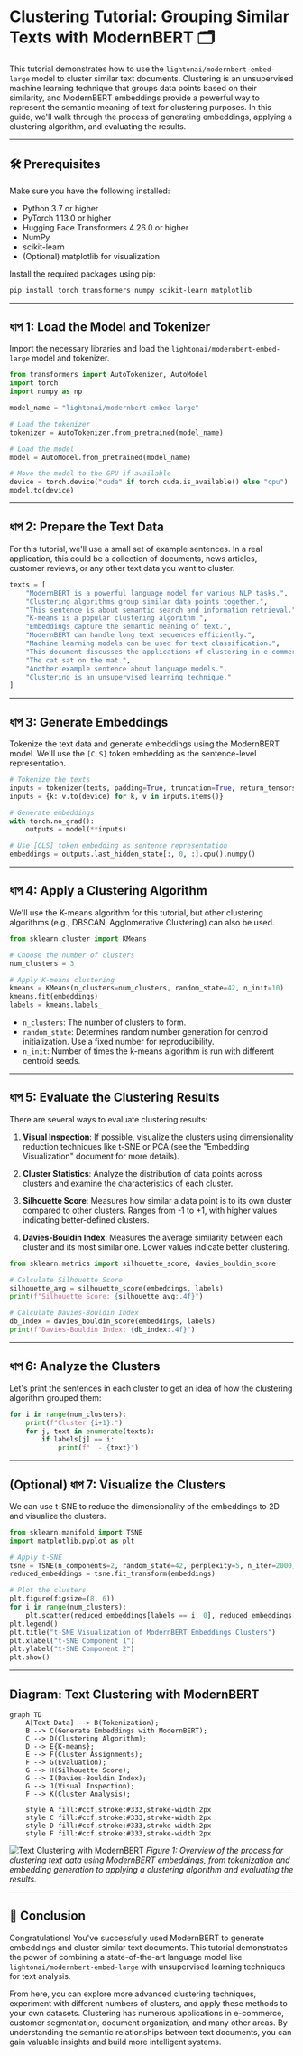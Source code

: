 # Clustering Tutorial: Grouping Similar Texts with ModernBERT 🗂️

This tutorial demonstrates how to use the `lightonai/modernbert-embed-large` model to cluster similar text documents. Clustering is an unsupervised machine learning technique that groups data points based on their similarity, and ModernBERT embeddings provide a powerful way to represent the semantic meaning of text for clustering purposes. In this guide, we'll walk through the process of generating embeddings, applying a clustering algorithm, and evaluating the results.

---

## 🛠️ Prerequisites

Make sure you have the following installed:

-   Python 3.7 or higher
-   PyTorch 1.13.0 or higher
-   Hugging Face Transformers 4.26.0 or higher
-   NumPy
-   scikit-learn
-   (Optional) matplotlib for visualization

Install the required packages using pip:

```bash
pip install torch transformers numpy scikit-learn matplotlib
```

---

##  ধাপ 1: Load the Model and Tokenizer

Import the necessary libraries and load the `lightonai/modernbert-embed-large` model and tokenizer.

```python
from transformers import AutoTokenizer, AutoModel
import torch
import numpy as np

model_name = "lightonai/modernbert-embed-large"

# Load the tokenizer
tokenizer = AutoTokenizer.from_pretrained(model_name)

# Load the model
model = AutoModel.from_pretrained(model_name)

# Move the model to the GPU if available
device = torch.device("cuda" if torch.cuda.is_available() else "cpu")
model.to(device)
```

---

## ধাপ 2: Prepare the Text Data

For this tutorial, we'll use a small set of example sentences. In a real application, this could be a collection of documents, news articles, customer reviews, or any other text data you want to cluster.

```python
texts = [
    "ModernBERT is a powerful language model for various NLP tasks.",
    "Clustering algorithms group similar data points together.",
    "This sentence is about semantic search and information retrieval.",
    "K-means is a popular clustering algorithm.",
    "Embeddings capture the semantic meaning of text.",
    "ModernBERT can handle long text sequences efficiently.",
    "Machine learning models can be used for text classification.",
    "This document discusses the applications of clustering in e-commerce.",
    "The cat sat on the mat.",
    "Another example sentence about language models.",
    "Clustering is an unsupervised learning technique."
]
```

---

## ধাপ 3: Generate Embeddings

Tokenize the text data and generate embeddings using the ModernBERT model. We'll use the `[CLS]` token embedding as the sentence-level representation.

```python
# Tokenize the texts
inputs = tokenizer(texts, padding=True, truncation=True, return_tensors="pt", max_length=512)
inputs = {k: v.to(device) for k, v in inputs.items()}

# Generate embeddings
with torch.no_grad():
    outputs = model(**inputs)

# Use [CLS] token embedding as sentence representation
embeddings = outputs.last_hidden_state[:, 0, :].cpu().numpy()
```

---

## ধাপ 4: Apply a Clustering Algorithm

We'll use the K-means algorithm for this tutorial, but other clustering algorithms (e.g., DBSCAN, Agglomerative Clustering) can also be used.

```python
from sklearn.cluster import KMeans

# Choose the number of clusters
num_clusters = 3

# Apply K-means clustering
kmeans = KMeans(n_clusters=num_clusters, random_state=42, n_init=10)
kmeans.fit(embeddings)
labels = kmeans.labels_
```

- `n_clusters`: The number of clusters to form.
- `random_state`: Determines random number generation for centroid initialization. Use a fixed number for reproducibility.
- `n_init`: Number of times the k-means algorithm is run with different centroid seeds.

---

## ধাপ 5: Evaluate the Clustering Results

There are several ways to evaluate clustering results:

1. **Visual Inspection**: If possible, visualize the clusters using dimensionality reduction techniques like t-SNE or PCA (see the "Embedding Visualization" document for more details).

2. **Cluster Statistics**: Analyze the distribution of data points across clusters and examine the characteristics of each cluster.

3. **Silhouette Score**: Measures how similar a data point is to its own cluster compared to other clusters. Ranges from -1 to +1, with higher values indicating better-defined clusters.

4. **Davies-Bouldin Index**: Measures the average similarity between each cluster and its most similar one. Lower values indicate better clustering.

```python
from sklearn.metrics import silhouette_score, davies_bouldin_score

# Calculate Silhouette Score
silhouette_avg = silhouette_score(embeddings, labels)
print(f"Silhouette Score: {silhouette_avg:.4f}")

# Calculate Davies-Bouldin Index
db_index = davies_bouldin_score(embeddings, labels)
print(f"Davies-Bouldin Index: {db_index:.4f}")
```

---

## ধাপ 6: Analyze the Clusters

Let's print the sentences in each cluster to get an idea of how the clustering algorithm grouped them:

```python
for i in range(num_clusters):
    print(f"Cluster {i+1}:")
    for j, text in enumerate(texts):
        if labels[j] == i:
            print(f"  - {text}")
```

---

## (Optional) ধাপ 7: Visualize the Clusters

We can use t-SNE to reduce the dimensionality of the embeddings to 2D and visualize the clusters.

```python
from sklearn.manifold import TSNE
import matplotlib.pyplot as plt

# Apply t-SNE
tsne = TSNE(n_components=2, random_state=42, perplexity=5, n_iter=2000)
reduced_embeddings = tsne.fit_transform(embeddings)

# Plot the clusters
plt.figure(figsize=(8, 6))
for i in range(num_clusters):
    plt.scatter(reduced_embeddings[labels == i, 0], reduced_embeddings[labels == i, 1], label=f"Cluster {i+1}")
plt.legend()
plt.title("t-SNE Visualization of ModernBERT Embeddings Clusters")
plt.xlabel("t-SNE Component 1")
plt.ylabel("t-SNE Component 2")
plt.show()
```

---

## Diagram: Text Clustering with ModernBERT

```mermaid
graph TD
    A[Text Data] --> B(Tokenization);
    B --> C(Generate Embeddings with ModernBERT);
    C --> D(Clustering Algorithm);
    D --> E{K-means};
    E --> F(Cluster Assignments);
    F --> G(Evaluation);
    G --> H(Silhouette Score);
    G --> I(Davies-Bouldin Index);
    G --> J(Visual Inspection);
    F --> K(Cluster Analysis);
    
    style A fill:#ccf,stroke:#333,stroke-width:2px
    style C fill:#ccf,stroke:#333,stroke-width:2px
    style D fill:#ccf,stroke:#333,stroke-width:2px
    style F fill:#ccf,stroke:#333,stroke-width:2px
```

![Text Clustering with ModernBERT](images)
*Figure 1: Overview of the process for clustering text data using ModernBERT embeddings, from tokenization and embedding generation to applying a clustering algorithm and evaluating the results.*

---

## 🏁 Conclusion

Congratulations! You've successfully used ModernBERT to generate embeddings and cluster similar text documents. This tutorial demonstrates the power of combining a state-of-the-art language model like `lightonai/modernbert-embed-large` with unsupervised learning techniques for text analysis.

From here, you can explore more advanced clustering techniques, experiment with different numbers of clusters, and apply these methods to your own datasets. Clustering has numerous applications in e-commerce, customer segmentation, document organization, and many other areas. By understanding the semantic relationships between text documents, you can gain valuable insights and build more intelligent systems.
